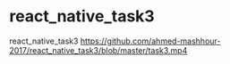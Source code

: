 # react_native_task3
react_native_task3
https://github.com/ahmed-mashhour-2017/react_native_task3/blob/master/task3.mp4
